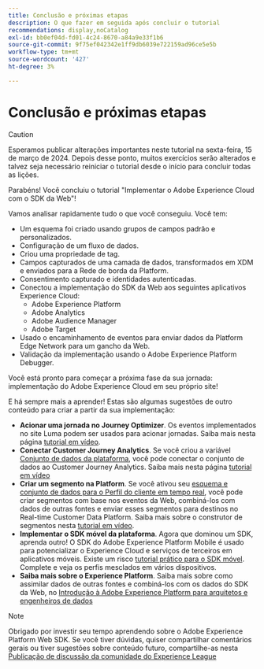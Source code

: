 ```yaml
---
title: Conclusão e próximas etapas
description: O que fazer em seguida após concluir o tutorial
recommendations: display,noCatalog
exl-id: bb0ef04d-fd01-4c24-8670-a84a9e33f1b6
source-git-commit: 9f75ef042342e1ff9db6039e722159ad96ce5e5b
workflow-type: tm+mt
source-wordcount: '427'
ht-degree: 3%

---
```


# Conclusão e próximas etapas


>[!CAUTION]
>
>Esperamos publicar alterações importantes neste tutorial na sexta-feira, 15 de março de 2024. Depois desse ponto, muitos exercícios serão alterados e talvez seja necessário reiniciar o tutorial desde o início para concluir todas as lições.

Parabéns! Você concluiu o tutorial &quot;Implementar o Adobe Experience Cloud com o SDK da Web&quot;!

Vamos analisar rapidamente tudo o que você conseguiu. Você tem:

* Um esquema foi criado usando grupos de campos padrão e personalizados.
* Configuração de um fluxo de dados.
* Criou uma propriedade de tag.
* Campos capturados de uma camada de dados, transformados em XDM e enviados para a Rede de borda da Platform.
* Consentimento capturado e identidades autenticadas.
* Conectou a implementação do SDK da Web aos seguintes aplicativos Experience Cloud:
   * Adobe Experience Platform
   * Adobe Analytics
   * Adobe Audience Manager
   * Adobe Target
* Usado o encaminhamento de eventos para enviar dados da Platform Edge Network para um gancho da Web.
* Validação da implementação usando o Adobe Experience Platform Debugger.

Você está pronto para começar a próxima fase da sua jornada: implementação do Adobe Experience Cloud em seu próprio site!

E há sempre mais a aprender! Estas são algumas sugestões de outro conteúdo para criar a partir da sua implementação:


* **Acionar uma jornada no Journey Optimizer**. Os eventos implementados no site Luma podem ser usados para acionar jornadas. Saiba mais nesta página [tutorial em vídeo](https://experienceleague.adobe.com/docs/journey-optimizer-learn/tutorials/create-journeys/use-case-transactional-journey.html?lang=pt-BR).
* **Conectar Customer Journey Analytics**. Se você criou a variável [Conjunto de dados da plataforma](setup-experience-platform.md), você pode conectar o conjunto de dados ao Customer Journey Analytics. Saiba mais nesta página [tutorial em vídeo](https://experienceleague.adobe.com/docs/customer-journey-analytics-learn/tutorials/connecting-customer-journey-analytics-to-data-sources-in-platform.html)
* **Criar um segmento na Platform**. Se você ativou seu [esquema e conjunto de dados para o Perfil do cliente em tempo real](setup-experience-platform.md), você pode criar segmentos com base nos eventos da Web, combiná-los com dados de outras fontes e enviar esses segmentos para destinos no Real-time Customer Data Platform. Saiba mais sobre o construtor de segmentos nesta [tutorial em vídeo](https://experienceleague.adobe.com/docs/platform-learn/tutorials/segments/create-segments.html).
* **Implementar o SDK móvel da plataforma**. Agora que dominou um SDK, aprenda outro! O SDK do Adobe Experience Platform Mobile é usado para potencializar o Experience Cloud e serviços de terceiros em aplicativos móveis. Existe um risco [tutorial prático para o SDK móvel](https://experienceleague.adobe.com/docs/platform-learn/implement-mobile-sdk/overview.html?lang=pt-BR). Complete e veja os perfis mesclados em vários dispositivos.
* **Saiba mais sobre o Experience Platform**. Saiba mais sobre como assimilar dados de outras fontes e combiná-los com os dados do SDK da Web, no [Introdução à Adobe Experience Platform para arquitetos e engenheiros de dados](https://experienceleague.adobe.com/docs/platform-learn/getting-started-for-data-architects-and-data-engineers/overview.html?lang=pt-BR)


>[!NOTE]
>
>Obrigado por investir seu tempo aprendendo sobre o Adobe Experience Platform Web SDK. Se você tiver dúvidas, quiser compartilhar comentários gerais ou tiver sugestões sobre conteúdo futuro, compartilhe-as nesta [Publicação de discussão da comunidade do Experience League](https://experienceleaguecommunities.adobe.com/t5/adobe-experience-platform-launch/tutorial-discussion-implement-adobe-experience-cloud-with-web/td-p/444996)
